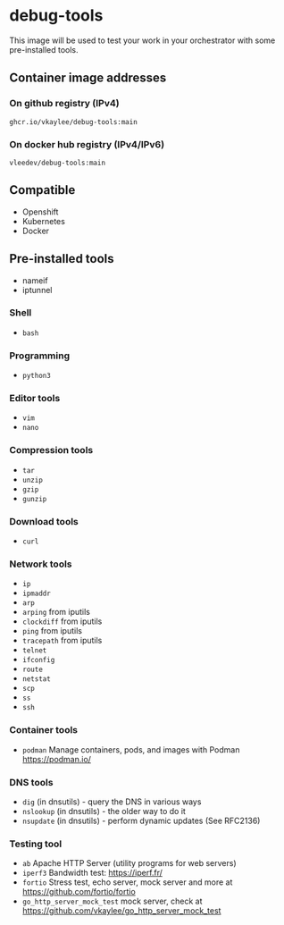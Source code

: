 # debug-tools
This image will be used to test your work in your orchestrator with some pre-installed tools.
## Container image addresses
### On github registry (IPv4)
```
ghcr.io/vkaylee/debug-tools:main
```
### On docker hub registry (IPv4/IPv6)
```
vleedev/debug-tools:main
```
## Compatible

- Openshift
- Kubernetes
- Docker

## Pre-installed tools
- nameif
- iptunnel
### Shell
- `bash`
### Programming
- `python3`
### Editor tools
- `vim`
- `nano`
### Compression tools
- `tar`
- `unzip`
- `gzip`
- `gunzip`
### Download tools
- `curl`
### Network tools
- `ip`
- `ipmaddr`
- `arp`
- `arping` from iputils
- `clockdiff` from iputils
- `ping` from iputils
- `tracepath` from iputils
- `telnet`
- `ifconfig`
- `route`
- `netstat`
- `scp`
- `ss`
- `ssh`
### Container tools
- `podman` Manage containers, pods, and images with Podman https://podman.io/
### DNS tools
- `dig` (in dnsutils) - query the DNS in various ways
- `nslookup` (in dnsutils) - the older way to do it
- `nsupdate` (in dnsutils) - perform dynamic updates (See RFC2136)
### Testing tool
- `ab` Apache HTTP Server (utility programs for web servers)
- `iperf3` Bandwidth test: https://iperf.fr/
- `fortio` Stress test, echo server, mock server and more at https://github.com/fortio/fortio
- `go_http_server_mock_test` mock server, check at https://github.com/vkaylee/go_http_server_mock_test
